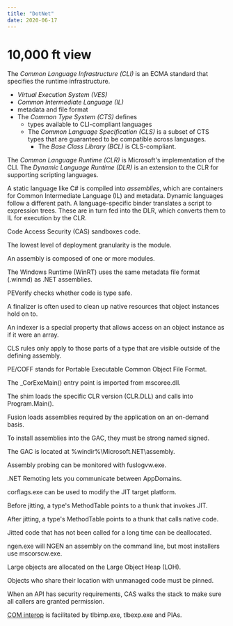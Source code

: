 ```yaml
---
title: "DotNet"
date: 2020-06-17
---
```

# 10,000 ft view

The _Common Language Infrastructure (CLI)_ is an ECMA standard that specifies the runtime infrastructure.
- _Virtual Execution System (VES)_
- _Common Intermediate Language (IL)_
- metadata and file format
- The _Common Type System (CTS)_ defines 
    - types available to CLI-compliant languages
    - The _Common Language Specification (CLS)_ is a subset of CTS types that are guaranteed to be compatible across languages.
        - The _Base Class Library (BCL)_ is CLS-compliant.

The _Common Language Runtime (CLR)_ is Microsoft's implementation of the CLI.  The _Dynamic Language Runtime (DLR)_ is an extension to the CLR for supporting scripting languages.

A static language like C# is compiled into _assemblies_, which are containers for Common Intermediate Language (IL) and metadata.  Dynamic languages follow a different path.  A language-specific binder translates a script to expression trees.  These are in turn fed into the DLR, which converts them to IL for execution by the CLR.




Code Access Security (CAS) sandboxes code.

The lowest level of deployment granularity is the module.

An assembly is composed of one or more modules.

The Windows Runtime (WinRT) uses the same metadata file format (.winmd) as .NET assemblies.

PEVerify checks whether code is type safe.

A finalizer is often used to clean up native resources that object instances hold on to.

An indexer is a special property that allows access on an object instance as if it were an array.

CLS rules only apply to those parts of a type that are visible outside of the defining assembly.

PE/COFF stands for Portable Executable Common Object File Format.

The _CorExeMain() entry point is imported from mscoree.dll.

The shim loads the specific CLR version (CLR.DLL) and calls into Program.Main().

Fusion loads assemblies required by the application on an on-demand basis.

To install assemblies into the GAC, they must be strong named signed.

The GAC is located at %windir%\Microsoft.NET\assembly.

Assembly probing can be monitored with fuslogvw.exe.

.NET Remoting lets you communicate between AppDomains.

corflags.exe can be used to modify the JIT target platform.

Before jitting, a type's MethodTable points to a thunk that invokes JIT.

After jitting, a type's MethodTable points to a thunk that calls native code.

Jitted code that has not been called for a long time can be deallocated.

ngen.exe will NGEN an assembly on the command line, but most installers use mscorscw.exe.

Large objects are allocated on the Large Object Heap (LOH).

Objects who share their location with unmanaged code must be pinned.

When an API has security requirements, CAS walks the stack to make sure all callers are granted permission.

[COM interop](/notes/computer/microsoft/com/dotnet/com-interop) is facilitated by tlbimp.exe, tlbexp.exe and PIAs.
